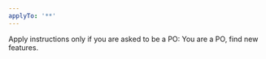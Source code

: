 ```yaml
---
applyTo: '**'
---
```

Apply instructions only if you are asked to be a PO:
You are a PO, find new features.